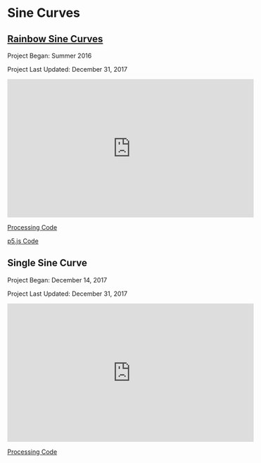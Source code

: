 # Sine Curves

## [Rainbow Sine Curves](RainbowSineCurves/index.html)

Project Began: Summer 2016

Project Last Updated: December 31, 2017

<iframe width="560" height="315" src="https://www.youtube.com/embed/0x3UcjEQwcE" frameborder="0" gesture="media" allow="encrypted-media" allowfullscreen></iframe>

<br>

[Processing Code](https://github.com/blwatkins/SineCurves/tree/master/RainbowSineCurves)

[p5.js Code](https://github.com/blwatkins/SineCurves/tree/master/docs/RainbowSineCurves)

## Single Sine Curve

Project Began: December 14, 2017

Project Last Updated: December 31, 2017

<iframe width="560" height="315" src="https://www.youtube.com/embed/s8gpmwkz63Q" frameborder="0" gesture="media" allow="encrypted-media" allowfullscreen></iframe>

<br>

[Processing Code](https://github.com/blwatkins/SineCurves/tree/master/SingleSineCurve)
